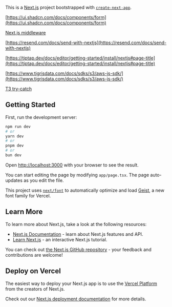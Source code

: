This is a [Next.js](https://nextjs.org) project bootstrapped with [`create-next-app`](https://nextjs.org/docs/app/api-reference/cli/create-next-app).

[https://ui.shadcn.com/docs/components/form](https://ui.shadcn.com/docs/components/form)

[Next.js middleware](https://www.better-auth.com/docs/integrations/next#middleware)

[https://resend.com/docs/send-with-nextjs](https://resend.com/docs/send-with-nextjs)

[https://tiptap.dev/docs/editor/getting-started/install/nextjs#page-title](https://tiptap.dev/docs/editor/getting-started/install/nextjs#page-title)

[https://www.tigrisdata.com/docs/sdks/s3/aws-js-sdk/](https://www.tigrisdata.com/docs/sdks/s3/aws-js-sdk/)

[T3 try-catch](https://gist.github.com/t3dotgg/a486c4ae66d32bf17c09c73609dacc5b)

## Getting Started

First, run the development server:

```bash
npm run dev
# or
yarn dev
# or
pnpm dev
# or
bun dev
```

Open [http://localhost:3000](http://localhost:3000) with your browser to see the result.

You can start editing the page by modifying `app/page.tsx`. The page auto-updates as you edit the file.

This project uses [`next/font`](https://nextjs.org/docs/app/building-your-application/optimizing/fonts) to automatically optimize and load [Geist](https://vercel.com/font), a new font family for Vercel.

## Learn More

To learn more about Next.js, take a look at the following resources:

- [Next.js Documentation](https://nextjs.org/docs) - learn about Next.js features and API.
- [Learn Next.js](https://nextjs.org/learn) - an interactive Next.js tutorial.

You can check out [the Next.js GitHub repository](https://github.com/vercel/next.js) - your feedback and contributions are welcome!

## Deploy on Vercel

The easiest way to deploy your Next.js app is to use the [Vercel Platform](https://vercel.com/new?utm_medium=default-template&filter=next.js&utm_source=create-next-app&utm_campaign=create-next-app-readme) from the creators of Next.js.

Check out our [Next.js deployment documentation](https://nextjs.org/docs/app/building-your-application/deploying) for more details.
